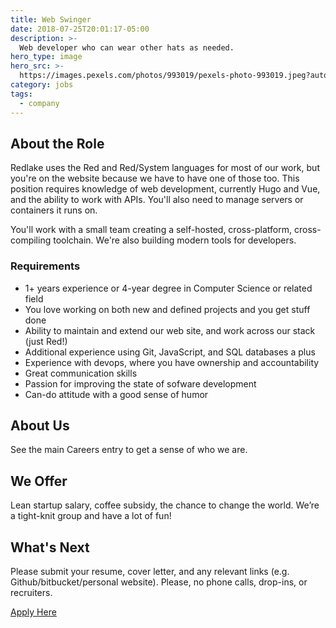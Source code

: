 ```yaml
---
title: Web Swinger
date: 2018-07-25T20:01:17-05:00
description: >-
  Web developer who can wear other hats as needed.
hero_type: image
hero_src: >-
  https://images.pexels.com/photos/993019/pexels-photo-993019.jpeg?auto=compress&cs=tinysrgb&h=650&w=940
category: jobs
tags:
  - company
---
```


## About the Role

Redlake uses the Red and Red/System languages for most of our work, but you're on the website because we have to have one of those too. This position requires knowledge of web development, currently Hugo and Vue, and the ability to work with APIs. You'll also need to manage servers or containers it runs on.

You'll work with a small team creating a self-hosted, cross-platform, cross-compiling toolchain. We're also building modern tools for developers. 


### Requirements

* 1+ years experience or 4-year degree in Computer Science or related field
* You love working on both new and defined projects and you get stuff done
* Ability to maintain and extend our web site, and work across our stack (just Red!)
* Additional experience using Git, JavaScript, and SQL databases a plus
* Experience with devops, where you have ownership and accountability
* Great communication skills
* Passion for improving the state of sofware development
* Can-do attitude with a good sense of humor

## About Us

See the main Careers entry to get a sense of who we are.

## We Offer

Lean startup salary, coffee subsidy, the chance to change the world. We’re a tight-knit group and have a lot of fun!

## What's Next

Please submit your resume, cover letter, and any relevant links (e.g. Github/bitbucket/personal website). Please, no phone calls, drop-ins, or recruiters.

[Apply Here](mailto:gregg@redlake-tech.com)
